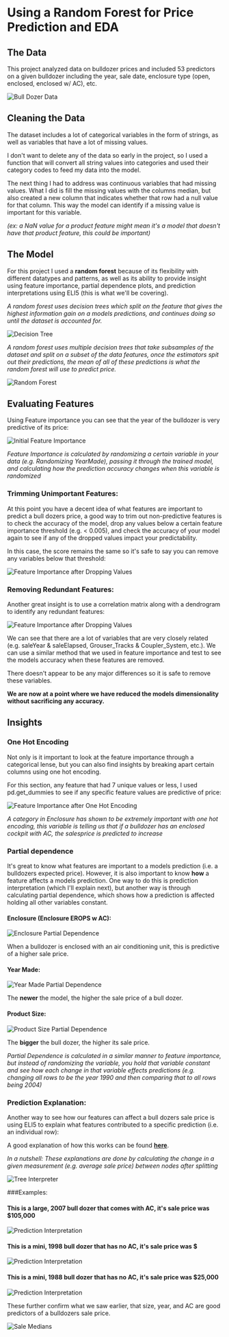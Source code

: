 # Using a Random Forest for Price Prediction and EDA

## The Data
This project analyzed data on bulldozer prices and included 53 predictors on a given bulldozer including the year, sale date, enclosure type (open, enclosed, enclosed w/ AC), etc.

![Bull Dozer Data](https://s3.amazonaws.com/chermsbucket/rf_imp_folder/data.png)

## Cleaning the Data

The dataset includes a lot of categorical variables in the form of strings, as well as variables that have a lot of missing values.

I don't want to delete any of the data so early in the project, so I used a function that will convert all string values into categories and used their category codes to feed my data into the model.

The next thing I had to address was continuous variables that had missing values.  What I did is fill the missing values with the columns median, but also created a new column that indicates whether that row had a null value for that column. This way the model can identify if a missing value is important for this variable.

_(ex: a NaN value for a product feature might mean it's a model that doesn't have that product feature, this could be important)_

## The Model

For this project I used a **random forest** because of its flexibility with different datatypes and patterns, as well as its ability to provide insight using feature importance, partial dependence plots, and prediction interpretations using ELI5 (this is what we'll be covering).

_A random forest uses decision trees which split on the feature that gives the highest information gain on a models predictions, and continues doing so until the dataset is accounted for._

![Decision Tree](http://engineering.pivotal.io/images/interpreting-decision-trees-and-random-forests/multi_clf_dt_path.png)

_A random forest uses multiple decision trees that take subsamples of the dataset and split on a subset of the data features, once the estimators spit out their predictions, the mean of all of these predictions is what the random forest will use to predict price._

![Random Forest](https://databricks.com/wp-content/uploads/2015/01/Ensemble-example.png)

## Evaluating Features

Using Feature importance you can see that the year of the bulldozer is very predictive of its price:

![Initial Feature Importance](https://s3.amazonaws.com/chermsbucket/rf_imp_folder/feature_importance.png)

_Feature Importance is calculated by randomizing a certain variable in your data (e.g. Randomizing YearMade), passing it through the trained model, and calculating how the prediction accuracy changes when this variable is randomized_

### Trimming Unimportant Features:

At this point you have a decent idea of what features are important to predict a bull dozers price, a good way to trim out non-predictive features is to check the accuracy of the model, drop any values below a certain feature importance threshold (e.g. < 0.005), and check the accuracy of your model again to see if any of the dropped values impact your predictability.

In this case, the score remains the same so it's safe to say you can remove any variables below that threshold:

![Feature Importance after Dropping Values](https://s3.amazonaws.com/chermsbucket/rf_imp_folder/feature_importance2.png)

### Removing Redundant Features:

Another great insight is to use a correlation matrix along with a dendrogram to identify any redundant features:

![Feature Importance after Dropping Values](https://s3.amazonaws.com/chermsbucket/rf_imp_folder/dendrogram.png)

We can see that there are a lot of variables that are very closely related (e.g. saleYear & saleElapsed, Grouser_Tracks & Coupler_System, etc.).  We can use a similar method that we used in feature importance and test to see the models accuracy when these features are removed.

There doesn't appear to be any major differences so it is safe to remove these variables.

**We are now at a point where we have reduced the models dimensionality without sacrificing any accuracy.**

## Insights

### One Hot Encoding

Not only is it important to look at the feature importance through a categorical lense, but you can also find insights by breaking apart certain columns using one hot encoding.

For this section, any feature that had 7 unique values or less, I used pd.get_dummies to see if any specific feature values are predictive of price:

![Feature Importance after One Hot Encoding](https://s3.amazonaws.com/chermsbucket/rf_imp_folder/one_hot_encoding.png)

_A category in Enclosure has shown to be extremely important with one hot encoding, this variable is telling us that if a bulldozer has an enclosed cockpit with AC, the salesprice is predicted to increase_

### Partial dependence

It's great to know what features are important to a models prediction (i.e. a bulldozers expected price).  However, it is also important to know **how** a feature affects a models prediction.  One way to do this is prediction interpretation (which I'll explain next), but another way is through calculating partial dependence, which shows how a prediction is affected holding all other variables constant.

#### Enclosure (Enclosure EROPS w AC):

![Enclosure Partial Dependence](https://s3.amazonaws.com/chermsbucket/rf_imp_folder/pdp2.png)

When a bulldozer is enclosed with an air conditioning unit, this is predictive of a higher sale price.

#### Year Made:

![Year Made Partial Dependence](https://s3.amazonaws.com/chermsbucket/rf_imp_folder/pdp1.png)

The **newer** the model, the higher the sale price of a bull dozer.

#### Product Size:

![Product Size Partial Dependence](https://s3.amazonaws.com/chermsbucket/rf_imp_folder/pdp3.png)

The **bigger** the bull dozer, the higher its sale price.

_Partial Dependence is calculated in a similar manner to feature importance, but instead of randomizing the variable, you hold that variable constant and see how each change in that variable effects predictions (e.g. changing all rows to be the year 1990 and then comparing that to all rows being 2004)_

### Prediction Explanation:

Another way to see how our features can affect a bull dozers sale price is using ELI5 to explain what features contributed to a specific prediction (i.e. an individual row):

A good explanation of how this works can be found [**here**](http://blog.datadive.net/interpreting-random-forests/).

_In a nutshell: These explanations are done by calculating the change in a given measurement (e.g. average sale price) between nodes after splitting_

![Tree Interpreter](https://s3.amazonaws.com/chermsbucket/rf_imp_folder/tree_interpreter.png)

###Examples:

#### This is a large, 2007 bull dozer that comes with AC, it's sale price was $105,000
![Prediction Interpretation](https://s3.amazonaws.com/chermsbucket/rf_imp_folder/large_2007_wAC.png)

#### This is a mini, 1998 bull dozer that has no AC, it's sale price was $
![Prediction Interpretation](https://s3.amazonaws.com/chermsbucket/rf_imp_folder/mini_1998_woAC.png)

#### This is a mini, 1988 bull dozer that has no AC, it's sale price was $25,000
![Prediction Interpretation](https://s3.amazonaws.com/chermsbucket/rf_imp_folder/mini_1988_woAC.png)

These further confirm what we saw earlier, that size, year, and AC are good predictors of a bulldozers sale price.

![Sale Medians](https://s3.amazonaws.com/chermsbucket/rf_imp_folder/summary.png)
